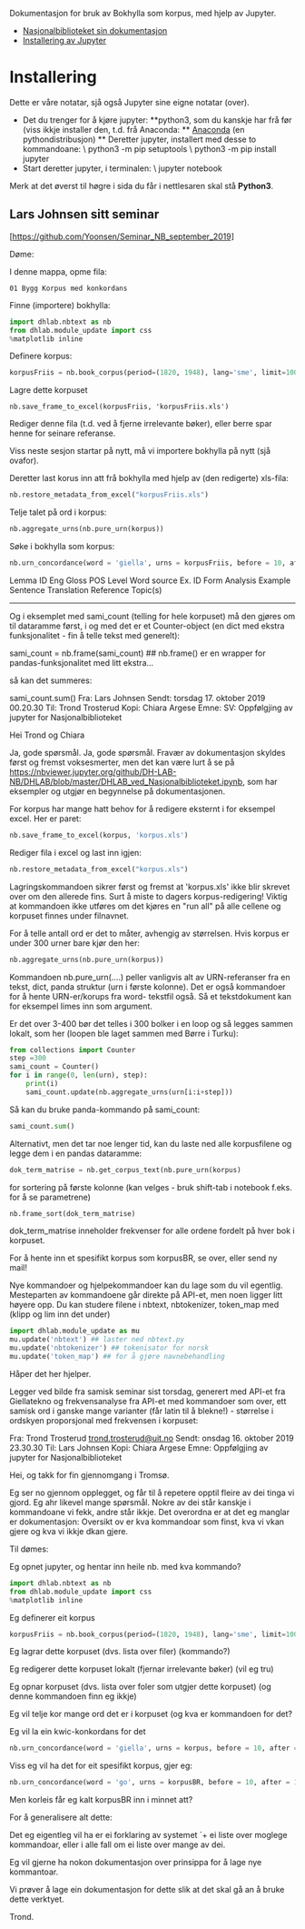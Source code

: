 Dokumentasjon for bruk av Bokhylla som korpus, med hjelp av Jupyter.

- [Nasjonalbiblioteket sin dokumentasjon](https://nbviewer.jupyter.org/github/DH-LAB-NB/DHLAB/blob/master/DHLAB_ved_Nasjonalbiblioteket.ipynb)
- [Installering av Jupyter](https://realpython.com/jupyter-notebook-introduction/)

# Installering

Dette er våre notatar, sjå også Jupyter sine eigne notatar (over).

- Det du trenger for å kjøre jupyter:
  **python3, som du kanskje har frå før (viss ikkje installer den, t.d. frå Anaconda:
  ** [Anaconda](https://www.datacamp.com/community/tutorials/installing-anaconda-mac-os-x) (en pythondistribusjon)
  \*\* Deretter jupyter, installert med desse to kommandoane: \\
  python3 -m pip setuptools \\
  python3 -m pip install jupyter
- Start deretter jupyter, i terminalen: \\
  jupyter notebook

Merk at det øverst til høgre i sida du får i nettlesaren skal stå **Python3**.

## Lars Johnsen sitt seminar

[https://github.com/Yoonsen/Seminar_NB_september_2019]

Døme:

I denne mappa, opme fila:

`01 Bygg Korpus med konkordans`

Finne (importere) bokhylla:

```python
import dhlab.nbtext as nb
from dhlab.module_update import css
%matplotlib inline
```

Definere korpus:

```python
korpusFriis = nb.book_corpus(period=(1820, 1948), lang='sme', limit=1000000000)
```

Lagre dette korpuset

```
nb.save_frame_to_excel(korpusFriis, 'korpusFriis.xls')
```

Rediger denne fila (t.d. ved å fjerne irrelevante bøker), eller berre spar henne for seinare referanse.

Viss neste sesjon startar på nytt, må vi importere bokhylla på nytt (sjå ovafor).

Deretter last korus inn att frå bokhylla med hjelp av (den redigerte) xls-fila:

```python
nb.restore_metadata_from_excel("korpusFriis.xls")
```

Telje talet på ord i korpus:

```python
nb.aggregate_urns(nb.pure_urn(korpus))
```

Søke i bokhylla som korpus:

```python
nb.urn_concordance(word = 'giella', urns = korpusFriis, before = 10, after = 10, size = 20)
```

Lemma
ID
Eng Gloss
POS
Level
Word source
Ex. ID
Form
Analysis
Example Sentence
Translation
Reference
Topic(s)

---

Og i eksemplet med sami_count (telling for hele korpuset) må den gjøres om til dataramme først, i og med det er et Counter-object (en dict med ekstra funksjonalitet - fin å telle tekst med generelt):

sami_count = nb.frame(sami_count) ## nb.frame() er en wrapper for pandas-funksjonalitet med litt ekstra...

så kan det summeres:

sami_count.sum()
Fra: Lars Johnsen
Sendt: torsdag 17. oktober 2019 00.20.30
Til: Trond Trosterud
Kopi: Chiara Argese
Emne: SV: Oppfølgjing av jupyter for Nasjonalbiblioteket

Hei Trond og Chiara

Ja, gode spørsmål. Ja, gode spørsmål. Fravær av dokumentasjon skyldes først og fremst voksesmerter, men det kan være lurt å se på <https://nbviewer.jupyter.org/github/DH-LAB-NB/DHLAB/blob/master/DHLAB_ved_Nasjonalbiblioteket.ipynb>, som har eksempler og utgjør en begynnelse på dokumentasjonen.

For korpus har mange hatt behov for å redigere eksternt i for eksempel excel. Her er paret:

```python
nb.save_frame_to_excel(korpus, 'korpus.xls')
```

Rediger fila i excel og last inn igjen:

```python
nb.restore_metadata_from_excel("korpus.xls")
```

Lagringskommandoen sikrer først og fremst at 'korpus.xls' ikke blir skrevet over om den allerede fins. Surt å miste to dagers korpus-redigering! Viktig at kommandoen ikke utføres om det kjøres en "run all" på alle cellene og korpuset finnes under filnavnet.

For å telle antall ord er det to måter, avhengig av størrelsen. Hvis korpus er under 300 urner bare kjør den her:

```python
nb.aggregate_urns(nb.pure_urn(korpus))
```

Kommandoen nb.pure_urn(....) peller vanligvis alt av URN-referanser fra en tekst, dict, panda struktur (urn i første kolonne). Det er også kommandoer for å hente URN-er/korups fra word- tekstfil også. Så et tekstdokument kan for eksempel limes inn som argument.

Er det over 3-400 bør det telles i 300 bolker i en loop og så legges sammen lokalt, som her (loopen ble laget sammen med Børre i Turku):

```python
from collections import Counter
step =300
sami_count = Counter()
for i in range(0, len(urn), step):
    print(i)
    sami_count.update(nb.aggregate_urns(urn[i:i+step]))
```

Så kan du bruke panda-kommando på sami_count:

```python
sami_count.sum()
```

Alternativt, men det tar noe lenger tid, kan du laste ned alle korpusfilene og legge dem i en pandas dataramme:

```python
dok_term_matrise = nb.get_corpus_text(nb.pure_urn(korpus)
```

for sortering på første kolonne (kan velges - bruk shift-tab i notebook f.eks. for å se parametrene)

```python
nb.frame_sort(dok_term_matrise)
```

dok_term_matrise inneholder frekvenser for alle ordene fordelt på hver bok i korpuset.

For å hente inn et spesifikt korpus som korpusBR, se over, eller send ny mail!

Nye kommandoer og hjelpekommandoer kan du lage som du vil egentlig. Mesteparten av kommandoene går direkte på API-et, men noen ligger litt høyere opp. Du kan studere filene i nbtext, nbtokenizer, token_map med (klipp og lim inn det under)

```python
import dhlab.module_update as mu
mu.update('nbtext') ## laster ned nbtext.py
mu.update('nbtokenizer') ## tokenisator for norsk
mu.update('token_map') ## for å gjøre navnebehandling
```

Håper det her hjelper.

Legger ved bilde fra samisk seminar sist torsdag, generert med API-et fra Giellatekno og frekvensanalyse fra API-et med kommandoer som over, ett samisk ord i ganske mange varianter (får latin til å blekne!) - størrelse i ordskyen proporsjonal med frekvensen i korpuset:

Fra: Trond Trosterud <trond.trosterud@uit.no>
Sendt: onsdag 16. oktober 2019 23.30.30
Til: Lars Johnsen
Kopi: Chiara Argese
Emne: Oppfølgjing av jupyter for Nasjonalbiblioteket

Hei, og takk for fin gjennomgang i Tromsø.

Eg ser no gjennom opplegget, og får til å repetere opptil fleire av dei tinga vi gjord. Eg ahr likevel mange spørsmål. Nokre av dei står kanskje i kommandoane vi fekk, andre står ikkje. Det overordna er at det eg manglar er dokumentasjon: Oversikt ov er kva kommandoar som finst, kva vi vkan gjere og kva vi ikkje dkan gjere.

Til dømes:

Eg opnet jupyter, og hentar inn heile nb.
med kva kommando?

```python
import dhlab.nbtext as nb
from dhlab.module_update import css
%matplotlib inline
```

Eg definerer eit korpus

```python
korpusFriis = nb.book_corpus(period=(1820, 1948), lang='sme', limit=1000000000)
```

Eg lagrar dette korpuset (dvs. lista over filer)
(kommando?)

Eg redigerer dette korpuset lokalt (fjernar irrelevante bøker) (vil eg tru)

Eg opnar korpuset (dvs. lista over foler som utgjer dette korpuset)
(og denne kommandoen finn eg ikkje)

Eg vil telje kor mange ord det er i korpuset
(og kva er kommandoen for det?

Eg vil la ein kwic-konkordans for det

```python
nb.urn_concordance(word = 'giella', urns = korpus, before = 10, after = 10, size = 20)
```

Viss eg vil ha det for eit spesifikt korpus, gjer eg:

```python
nb.urn_concordance(word = 'go', urns = korpusBR, before = 10, after = 10, size = 200)
```

Men korleis får eg kalt korpusBR inn i minnet att?

For å generalisere alt dette:

Det eg eigentleg vil ha er ei forklaring av systemet ´+ ei liste over moglege kommandoar, eller i alle fall om ei liste over mange av dei.

Eg vil gjerne ha nokon dokumentasjon over prinsippa for å lage nye kommantoar.

Vi prøver å lage ein dokumentasjon for dette slik at det skal gå an å bruke dette verktyet.

Trond.

